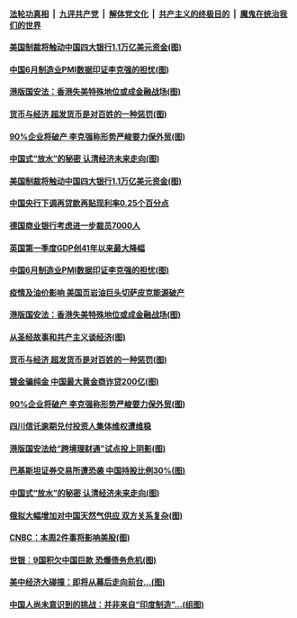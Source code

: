 

####  [法轮功真相](../../../../basic/blob/master/README.md?t=07011601) &nbsp;|&nbsp; [九评共产党](../../../../9ping.md/blob/master/README.md?t=07011601) &nbsp;|&nbsp; [解体党文化](../../../../jtdwh.md/blob/master/README.md?t=07011601)  &nbsp;|&nbsp; [共产主义的终极目的](../../../../gczydzjmd.md/blob/master/README.md?t=07011601) &nbsp;|&nbsp; [魔鬼在统治我们的世界](../../../../mgztzwmdsj.md/blob/master/README.md?t=07011601) 

#### [美国制裁将触动中国四大银行1.1万亿美元资金(图)](../pages/p5/938247.md?t=07011601) 

#### [中国6月制造业PMI数据印证李克强的担忧(图)](../pages/p5/938245.md?t=07011601) 

#### [港版国安法：香港失美特殊地位或成金融战场(图)](../pages/p5/938230.md?t=07011601) 

#### [货币与经济 超发货币是对百姓的一种惩罚(图)](../pages/p5/938130.md?t=07011601) 

#### [90%企业将破产 李克强称形势严峻要力保外贸(图)](../pages/p5/938142.md?t=07011601) 

#### [中国式“放水”的秘密 认清经济未来走向(图)](../pages/p5/938113.md?t=07011601) 

#### [美国制裁将触动中国四大银行1.1万亿美元资金(图)](../pages/p5/938247.md?t=07011601) 

#### [中国央行下调再贷款再贴现利率0.25个百分点](../pages/p5/938264.md?t=07011601) 

#### [德国商业银行考虑进一步裁员7000人](../pages/p5/938262.md?t=07011601) 

#### [英国第一季度GDP创41年以来最大降幅](../pages/p5/938261.md?t=07011601) 

#### [中国6月制造业PMI数据印证李克强的担忧(图)](../pages/p5/938245.md?t=07011601) 

#### [疫情及油价影响 美国页岩油巨头切萨皮克能源破产](../pages/p5/938232.md?t=07011601) 

#### [港版国安法：香港失美特殊地位或成金融战场(图)](../pages/p5/938230.md?t=07011601) 

#### [从圣经故事和共产主义谈经济(图)](../pages/p5/938133.md?t=07011601) 

#### [货币与经济 超发货币是对百姓的一种惩罚(图)](../pages/p5/938130.md?t=07011601) 

#### [镀金骗纯金 中国最大黄金商诈贷200亿(图)](../pages/p5/938160.md?t=07011601) 

#### [90%企业将破产 李克强称形势严峻要力保外贸(图)](../pages/p5/938142.md?t=07011601) 

#### [四川信讬逾期兑付投资人集体维权遭维稳](../pages/p5/938159.md?t=07011601) 

#### [港版国安法给“跨境理财通”试点投上阴影(图)](../pages/p5/938156.md?t=07011601) 

#### [巴基斯坦证券交易所遭恐袭 中国持股比例30%(图)](../pages/p5/938118.md?t=07011601) 

#### [中国式“放水”的秘密 认清经济未来走向(图)](../pages/p5/938113.md?t=07011601) 

#### [俄拟大幅增加对中国天然气供应 双方关系复杂(图)](../pages/p5/938110.md?t=07011601) 

#### [CNBC：本周2件事将影响美股(图)](../pages/p5/938078.md?t=07011601) 

#### [世银︰9国积欠中国巨款 恐爆债务危机(图)](../pages/p5/938074.md?t=07011601) 

#### [美中经济大碰撞：即将从幕后走向前台…(图)](../pages/p5/938024.md?t=07011601) 

#### [中国人尚未意识到的挑战：并非来自“印度制造”…(组图)](../pages/p5/938013.md?t=07011601) 

